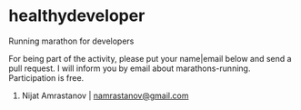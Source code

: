 # healthydeveloper
Running marathon for developers

For being part of the activity, please put your name|email below and send a pull request.
I will inform you by email about marathons-running.
Participation is free.

1. Nijat Amrastanov | namrastanov@gmail.com
